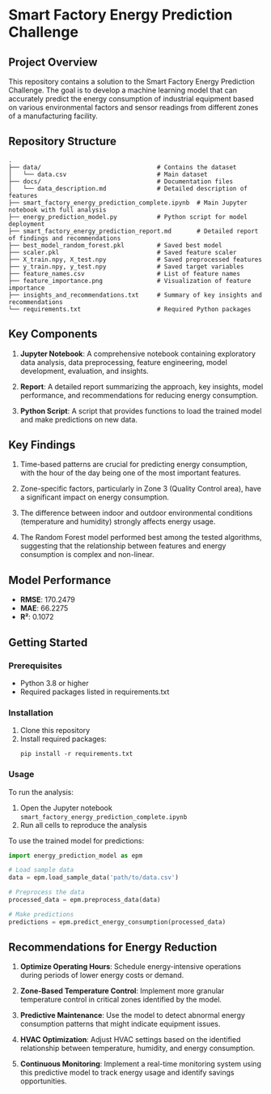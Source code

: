 # Smart Factory Energy Prediction Challenge

## Project Overview

This repository contains a solution to the Smart Factory Energy Prediction Challenge. The goal is to develop a machine learning model that can accurately predict the energy consumption of industrial equipment based on various environmental factors and sensor readings from different zones of a manufacturing facility.

## Repository Structure

```
.
├── data/                                # Contains the dataset
│   └── data.csv                         # Main dataset
├── docs/                                # Documentation files
│   └── data_description.md              # Detailed description of features
├── smart_factory_energy_prediction_complete.ipynb  # Main Jupyter notebook with full analysis
├── energy_prediction_model.py           # Python script for model deployment
├── smart_factory_energy_prediction_report.md       # Detailed report of findings and recommendations
├── best_model_random_forest.pkl         # Saved best model
├── scaler.pkl                           # Saved feature scaler
├── X_train.npy, X_test.npy              # Saved preprocessed features
├── y_train.npy, y_test.npy              # Saved target variables
├── feature_names.csv                    # List of feature names
├── feature_importance.png               # Visualization of feature importance
├── insights_and_recommendations.txt     # Summary of key insights and recommendations
└── requirements.txt                     # Required Python packages
```

## Key Components

1. **Jupyter Notebook**: A comprehensive notebook containing exploratory data analysis, data preprocessing, feature engineering, model development, evaluation, and insights.

2. **Report**: A detailed report summarizing the approach, key insights, model performance, and recommendations for reducing energy consumption.

3. **Python Script**: A script that provides functions to load the trained model and make predictions on new data.

## Key Findings

1. Time-based patterns are crucial for predicting energy consumption, with the hour of the day being one of the most important features.

2. Zone-specific factors, particularly in Zone 3 (Quality Control area), have a significant impact on energy consumption.

3. The difference between indoor and outdoor environmental conditions (temperature and humidity) strongly affects energy usage.

4. The Random Forest model performed best among the tested algorithms, suggesting that the relationship between features and energy consumption is complex and non-linear.

## Model Performance

- **RMSE**: 170.2479
- **MAE**: 66.2275
- **R²**: 0.1072

## Getting Started

### Prerequisites

- Python 3.8 or higher
- Required packages listed in requirements.txt

### Installation

1. Clone this repository
2. Install required packages:
   ```
   pip install -r requirements.txt
   ```

### Usage

To run the analysis:
1. Open the Jupyter notebook `smart_factory_energy_prediction_complete.ipynb`
2. Run all cells to reproduce the analysis

To use the trained model for predictions:
```python
import energy_prediction_model as epm

# Load sample data
data = epm.load_sample_data('path/to/data.csv')

# Preprocess the data
processed_data = epm.preprocess_data(data)

# Make predictions
predictions = epm.predict_energy_consumption(processed_data)
```

## Recommendations for Energy Reduction

1. **Optimize Operating Hours**: Schedule energy-intensive operations during periods of lower energy costs or demand.

2. **Zone-Based Temperature Control**: Implement more granular temperature control in critical zones identified by the model.

3. **Predictive Maintenance**: Use the model to detect abnormal energy consumption patterns that might indicate equipment issues.

4. **HVAC Optimization**: Adjust HVAC settings based on the identified relationship between temperature, humidity, and energy consumption.

5. **Continuous Monitoring**: Implement a real-time monitoring system using this predictive model to track energy usage and identify savings opportunities.
